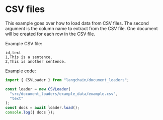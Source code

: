 # CSV files

This example goes over how to load data from CSV files. The second argument is the column name to extract from the CSV file. One document will be created for each row in the CSV file.

Example CSV file:

```csv
id,text
1,This is a sentence.
2,This is another sentence.
```

Example code:

```typescript
import { CSVLoader } from "langchain/document_loaders";

const loader = new CSVLoader(
  "src/document_loaders/example_data/example.csv",
  "text"
);
const docs = await loader.load();
console.log({ docs });
```
